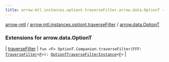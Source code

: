 ```yaml
---
title: arrow.mtl.instances.optiont.traverseFilter.arrow.data.OptionT - arrow-mtl
---
```


[arrow-mtl](../../index.html) / [arrow.mtl.instances.optiont.traverseFilter](../index.html) / [arrow.data.OptionT](./index.html)

### Extensions for arrow.data.OptionT

| [traverseFilter](traverse-filter.html) | `fun <F> OptionT.Companion.traverseFilter(FFF: `[`TraverseFilter`](../../arrow.mtl.typeclasses/-traverse-filter/index.html)`<`[`F`](traverse-filter.html#F)`>): `[`OptionTTraverseFilterInstance`](../../arrow.mtl.instances/-option-t-traverse-filter-instance/index.html)`<`[`F`](traverse-filter.html#F)`>` |

